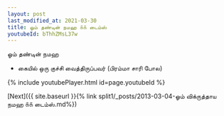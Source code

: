 ```yaml
---
layout: post
last_modified_at: 2021-03-30
title: ஓம் தண்டின் நமஹ ௧௧ டைம்ஸ்
youtubeId: bThhZMsL37w
---
```

 
 
 ஓம் தண்டின் நமஹ  
 
 -  கையில் ஒரு குச்சி வைத்திருப்பவர் (பிரம்மா சாரி போல) 
 
  
 
  
 
 
 
 
 
 


{% include youtubePlayer.html id=page.youtubeId %}
 
[Next]({{ site.baseurl }}{% link  split1/_posts/2013-03-04-ஓம் விக்ருத்தாய நமஹ ௧௧ டைம்ஸ்.md%})
 
